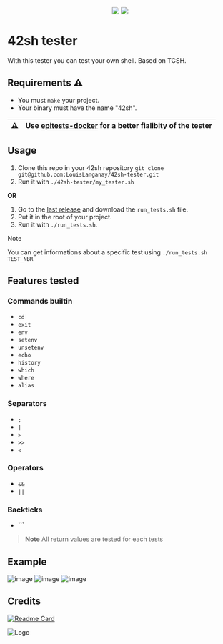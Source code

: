 <p align="center">
    <img src="https://img.shields.io/badge/Test%20Count-150+-blue"/>
    <img src="https://img.shields.io/github/stars/LouisLanganay/42sh-tester.svg?style=social&label=Star&maxAge=2592000"/>
</p>

# 42sh tester
With this tester you can test your own shell.
Based on TCSH.

## Requirements ⚠️
- You must `make` your project.
- Your binary must have the name "42sh".

| ⚠️ | Use [epitests-docker](https://hub.docker.com/r/epitechcontent/epitest-docker) for a better fialibity of the tester |
|--- | ---|

## Usage
1. Clone this repo in your 42sh repository `git clone git@github.com:LouisLanganay/42sh-tester.git`
2. Run it with `./42sh-tester/my_tester.sh`

**OR**

1. Go to the [last release](https://github.com/LouisLanganay/42sh-tester/releases/latest) and download the `run_tests.sh` file.
2. Put it in the root of your project.
3. Run it with `./run_tests.sh`.

> [!NOTE]
> You can get informations about a specific test using `./run_tests.sh TEST_NBR`

## Features tested
### Commands builtin
- `cd`
- `exit`
- `env`
- `setenv`
- `unsetenv`
- `echo`
- `history`
- `which`
- `where`
- `alias`

### Separators
- `;`
- `|`
- `>`
- `>>`
- `<`

### Operators
- `&&`
- `||`

### Backticks
- `\``

> **Note** All return values are tested for each tests

## Example
![image](https://user-images.githubusercontent.com/114762819/228669523-c267f9db-482f-4a7e-bbda-314240a4a23b.png)
![image](https://user-images.githubusercontent.com/114762819/228669619-93e74d4d-d492-4add-9a64-5656182e360f.png)
![image](https://user-images.githubusercontent.com/114762819/228669668-ac1f446c-84f2-416b-bf55-4f44614fe42d.png)

## Credits
[![Readme Card](https://github-readme-stats.vercel.app/api/pin/?username=M4gie&repo=epi-minishell2-tester&theme=dark&border_radius=8&hide_border=true)](https://github.com/M4gie/epi-minishell2-tester)

![Logo](https://newsroom.ionis-group.com/wp-content/uploads/2021/10/EPITECH-TECHNOLOGY-QUADRI-2021.png)

